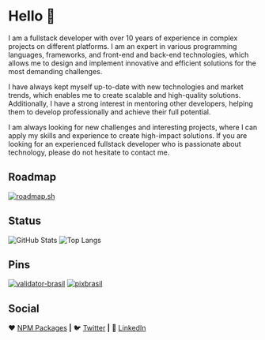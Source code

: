 # Hello 👋

I am a fullstack developer with over 10 years of experience in complex projects on different platforms. I am an expert in various programming languages, frameworks, and front-end and back-end technologies, which allows me to design and implement innovative and efficient solutions for the most demanding challenges.

I have always kept myself up-to-date with new technologies and market trends, which enables me to create scalable and high-quality solutions. Additionally, I have a strong interest in mentoring other developers, helping them to develop professionally and achieve their full potential.

I am always looking for new challenges and interesting projects, where I can apply my skills and experience to create high-impact solutions. If you are looking for an experienced fullstack developer who is passionate about technology, please do not hesitate to contact me.

## Roadmap
<a href="https://roadmap.sh"><img src="https://roadmap.sh/card/wide/66c355f234a9226f380c4636?variant=dark&roadmaps=golang%2Cjavascript%2Cbackend%2Cfrontend" alt="roadmap.sh"/></a>


## Status
![GitHub Stats](https://github-readme-stats.vercel.app/api?username=ogilvieira&show_icons=true&theme=gruvbox&show=prs_merged)
![Top Langs](https://github-readme-stats.vercel.app/api/top-langs/?username=ogilvieira&theme=gruvbox&layout=donut)

## Pins
[![validator-brasil](https://github-readme-stats.vercel.app/api/pin/?username=ogilvieira&repo=validator-brasil&theme=gruvbox)](https://github.com/ogilvieira/validator-brasil)
[![pixbrasil](https://github-readme-stats.vercel.app/api/pin/?username=ogilvieira&repo=pixbrasil&theme=gruvbox)](https://github.com/ogilvieira/pixbrasil)

## Social
❤️ [NPM Packages](https://www.npmjs.com/~ogilvieira?activeTab=packages) **|**
🐦 [Twitter](https://www.linkedin.com/in/ogilvieira/) **|**
👔 [LinkedIn](https://www.linkedin.com/in/ogilvieira/)
